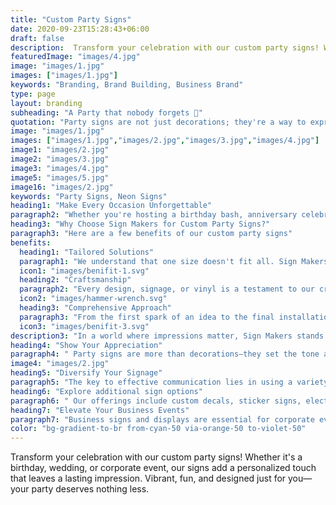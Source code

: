 ```yaml
---
title: "Custom Party Signs"
date: 2020-09-23T15:28:43+06:00
draft: false
description:  Transform your celebration with our custom party signs! Whether it's a birthday, wedding, or corporate event, our signs add a personalized touch that leaves a lasting impression. Vibrant, fun, and designed just for you—your party deserves nothing less.
featuredImage: "images/4.jpg"
image: "images/1.jpg"
images: ["images/1.jpg"]
keywords: "Branding, Brand Building, Business Brand"
type: page
layout: branding
subheading: "A Party that nobody forgets 💅"
quotation: "Party signs are not just decorations; they're a way to express appreciation and set the tone for your event. Sign Makers is here to ensure you're the life of the party."
image: "images/1.jpg"
images: ["images/1.jpg","images/2.jpg","images/3.jpg","images/4.jpg"]
image1: "images/2.jpg"
image2: "images/3.jpg"
image3: "images/4.jpg"
image5: "images/5.jpg"
image16: "images/2.jpg"
keywords: "Party Signs, Neon Signs"
heading1: "Make Every Occasion Unforgettable"
paragraph2: "Whether you're hosting a birthday bash, anniversary celebration, or a corporate event, conveying the theme, message, or cause is essential. At The Sign Makers, we specialize in transforming your next celebration into an exceptional one with fun, unique, and personalized party signs. Our diverse range of signs comes in various sizes, colors, and shapes, tailored to suit your specific needs."
heading3: "Why Choose Sign Makers for Custom Party Signs?"
paragraph3: "Here are a few benefits of our custom party signs"
benefits:
  heading1: "Tailored Solutions"
  paragraph1: "We understand that one size doesn't fit all. Sign Makers tailors branding solutions to align with your unique identity, ensuring a bespoke representation."
  icon1: "images/benifit-1.svg"
  heading2: "Craftsmanship"
  paragraph2: "Every design, signage, or vinyl is a testament to our craftsmanship. We take pride in delivering not just products, but works of art that speak volumes about your brand."
  icon2: "images/hammer-wrench.svg"
  heading3: "Comprehensive Approach"
  paragraph3: "From the first spark of an idea to the final installation, Sign Makers adopts a comprehensive approach. We cover every aspect of branding to create a harmonious and impactful brand presence."
  icon3: "images/benifit-3.svg"
description3: "In a world where impressions matter, Sign Makers stands as your dedicated ally, shaping a brand identity that resonates with your audience. Let us be the brushstrokes that paint your business narrative across the canvas of consumer consciousness."
heading4: "Show Your Appreciation"
paragraph4: " Party signs are more than decorations—they set the tone and show appreciation at your event. Sign Makers helps you be the life of the party with our expert Design Services. Whether it's a birthday, anniversary, product launch, or promotion, we've got you covered. Get a Quick Quote within 12 hours and start your creative journey. We're not just a sign shop; we're your full-service partner, from design to installation. Expect the latest, cutting-edge products and services, tailored just for you."
image4: "images/2.jpg"
heading5: "Diversify Your Signage"
paragraph5: "The key to effective communication lies in using a variety of sign styles and sizes, including banners and graphics. Sign Makers offers an extensive array of options, each of which can be customized to your preferences."
heading6: "Explore additional sign options"
paragraph6: " Our offerings include custom decals, sticker signs, electric and light-up signs, custom feather flags, and yard and lawn signs. The possibilities are nearly limitless! The Sign Makers team is passionate about creating customized solutions for businesses and is eager to assist you with all your signage and graphics needs."
heading7: "Elevate Your Business Events"
paragraph7: "Business signs and displays are essential for corporate events and gatherings. They guide guests to the right places and help promote your brand and message. We offer a variety of signage options, including display signs, banners, posters, and digital signage. Whichever type of signage you select, professionalism is always key!"
color: "bg-gradient-to-br from-cyan-50 via-orange-50 to-violet-50"
---
```



Transform your celebration with our custom party signs! Whether it's a birthday, wedding, or corporate event, our signs add a personalized touch that leaves a lasting impression. Vibrant, fun, and designed just for you—your party deserves nothing less.
